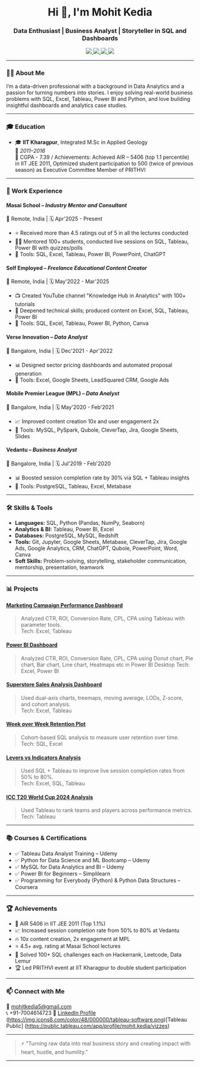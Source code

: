 

<h1 align="center">Hi 👋, I'm Mohit Kedia</h1>
<h3 align="center">Data Enthusiast | Business Analyst | Storyteller in SQL and Dashboards</h3>

<p align="center">
  <a href="https://www.linkedin.com/in/mohitkedia5/" target="_blank">
    <img src="https://img.shields.io/badge/LinkedIn-blue?logo=linkedin&logoColor=white" />
  </a>
  <a href="mailto:mohitkedia5@gmail.com">
    <img src="https://img.shields.io/badge/Gmail-red?logo=gmail&logoColor=white" />
  </a>
  <a href="https://drive.google.com/file/d/1sUaBbsjzltkensDPKMLhwcGF5-Kup6ja/preview" target="_blank">
    <img src="https://img.shields.io/badge/Resume-Preview-green" />
  </a>
  <a href="https://drive.google.com/uc?export=download&id=1sUaBbsjzltkensDPKMLhwcGF5-Kup6ja" target="_blank">
    <img src="https://img.shields.io/badge/Resume-Download-blue" />
  </a>
</p>

---

### 👨‍💻 About Me

I’m a data-driven professional with a background in Data Analytics and a passion for turning numbers into stories. I enjoy solving real-world business problems with SQL, Excel, Tableau, Power BI and Python, and love building insightful dashboards and analytics case studies.

---

### 🎓 Education

- 🎓 **IIT Kharagpur**, Integrated M.Sc in Applied Geology  
  📅 *2011–2016*  
  🔹 CGPA - 7.39 / Achievements: Achieved AIR – 5406 (top 1.1 percentile) in IIT JEE 2011, Optimized student participation to 500 (twice of previous season) as Executive Committee Member of PRITHVI

---

### 💼 Work Experience

#### **Masai School** – *Industry Mentor and Consultant*  
📍 Remote, India | 🗓️ Apr'2025 - Present  
- ⭐ Received more than 4.5 ratings out of 5 in all the lectures conducted  
- 🧑‍🏫 Mentored 100+ students, conducted live sessions on SQL, Tableau, Power BI with quizzes/polls  
- 🧰 Tools: SQL, Excel, Tableau, Power BI, PowerPoint, ChatGPT

#### **Self Employed** – *Freelance Educational Content Creator*  
📍 Remote, India | 🗓️ May'2022 - Mar'2025  
- 📺 Created YouTube channel "Knowledge Hub in Analytics" with 100+ tutorials  
- 🚀 Deepened technical skills; produced content on Excel, SQL, Tableau, Power BI  
- 🧰 Tools: SQL, Excel, Tableau, Power BI, Python, Canva

#### **Verse Innovation** – *Data Analyst*  
📍 Bangalore, India | 🗓️ Dec'2021 - Apr'2022  
- 📊 Designed sector pricing dashboards and automated proposal generation  
- 🧰 Tools: Excel, Google Sheets, LeadSquared CRM, Google Ads

#### **Mobile Premier League (MPL)** – *Data Analyst*  
📍 Bangalore, India | 🗓️ May'2020 - Feb'2021  
- 📈 Improved content creation 10x and user engagement 2x  
- 🧰 Tools: MySQL, PySpark, Qubole, CleverTap, Jira, Google Sheets, Slides

#### **Vedantu** – *Business Analyst*  
📍 Bangalore, India | 🗓️ Jul'2019 - Feb'2020  
- 📊 Boosted session completion rate by 30% via SQL + Tableau insights  
- 🧰 Tools: PostgreSQL, Tableau, Excel, Metabase

---

### 🛠 Skills & Tools

- **Languages:** SQL, Python (Pandas, NumPy, Seaborn)  
- **Analytics & BI:** Tableau, Power BI, Excel  
- **Databases:** PostgreSQL, MySQL, Redshift  
- **Tools:** Git, Jupyter, Google Sheets, Metabase, CleverTap, Jira, Google Ads, Google Analytics, CRM, ChatGPT, Qubole, PowerPoint, Word, Canva  
- **Soft Skills:** Problem-solving, storytelling, stakeholder communication, mentorship, presentation, teamwork

---

### 📊 Projects

#### [Marketing Campaign Performance Dashboard](https://github.com/MohitKedia/Marketing-Campaign-Performance)
> Analyzed CTR, ROI, Conversion Rate, CPL, CPA using Tableau with parameter tools.  
Tech: Excel, Tableau

#### [Power BI Dashboard](https://app.powerbi.com/groups/me/reports/95f779aa-a657-47f4-991e-6a35ed329b49/406ea07dc9789e906aaa?experience=power-bi)
> Analyzed CTR, ROI, Conversion Rate, CPL, CPA using Donut chart, Pie chart, Bar chart, Line chart, Heatmaps etc in Power BI Desktop 
Tech: Excel, Power BI 

#### [Superstore Sales Analysis Dashboard](https://public.tableau.com/app/profile/mohit.kedia/viz/SuperstoreSalesProject_17502499870860/Story1)
> Used dual-axis charts, treemaps, moving average, LODs, Z-score, and cohort analysis.  
Tech: Excel, Tableau

#### [Week over Week Retention Plot](https://github.com/MohitKedia/Retention-cohort-Analysis-SQL)
> Cohort-based SQL analysis to measure user retention over time.  
Tech: SQL, Excel

#### [Levers vs Indicators Analysis](https://github.com/MohitKedia/Levers-Vs-Indicators-Analysis)
> Used SQL + Tableau to improve live session completion rates from 50% to 80%.  
Tech: Excel, SQL, Tableau

#### [ICC T20 World Cup 2024 Analysis](https://github.com/MohitKedia/ICC-T20-WORLD-CUP-2024-ANALYSIS)
> Used Tableau to rank teams and players across performance metrics.  
Tech: Tableau

---

### 📚 Courses & Certifications

- ✅ Tableau Data Analyst Training – Udemy
- ✅ Python for Data Science and ML Bootcamp – Udemy
- ✅ MySQL for Data Analytics and BI – Udemy
- ✅ Power BI for Beginners – Simplilearn
- ✅ Programming for Everybody (Python) & Python Data Structures – Coursera

---

### 🏆 Achievements

- 🏅 AIR 5406 in IIT JEE 2011 (Top 1.1%)
- 📈 Increased session completion rate from 50% to 80% at Vedantu
- 🔥 10x content creation, 2x engagement at MPL
- ⭐ 4.5+ avg. rating at Masai School lectures
- 🎯 Solved 100+ SQL challenges each on Hackerrank, Leetcode, Data Lemur
- 🏆 Led PRITHVI event at IIT Kharagpur to double student participation

---

### 📫 Connect with Me

📧 mohitkedia5@gmail.com  
📞 +91-7004614723
🔗 [LinkedIn Profile](https://www.linkedin.com/in/mohitkedia5/)
(https://img.icons8.com/color/48/000000/tableau-software.png)[Tableau Public] (https://public.tableau.com/app/profile/mohit.kedia/vizzes)


---

> ⚡ "Turning raw data into real business story and creating impact with heart, hustle, and humility."

---
